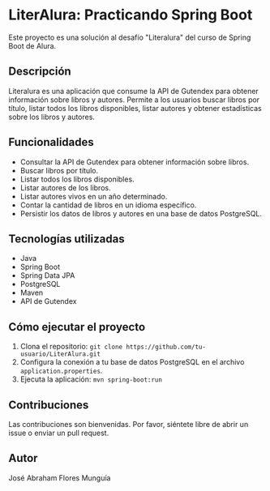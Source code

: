 # LiterAlura: Practicando Spring Boot

Este proyecto es una solución al desafío "Literalura" del curso de Spring Boot de Alura. 

## Descripción

Literalura es una aplicación que consume la API de Gutendex para obtener información sobre libros y autores. Permite a los usuarios buscar libros por título, listar todos los libros disponibles, listar autores y obtener estadísticas sobre los libros y autores.

## Funcionalidades

* Consultar la API de Gutendex para obtener información sobre libros.
* Buscar libros por título.
* Listar todos los libros disponibles.
* Listar autores de los libros.
* Listar autores vivos en un año determinado.
* Contar la cantidad de libros en un idioma específico.
* Persistir los datos de libros y autores en una base de datos PostgreSQL.

## Tecnologías utilizadas

* Java
* Spring Boot
* Spring Data JPA
* PostgreSQL
* Maven
* API de Gutendex

## Cómo ejecutar el proyecto

1. Clona el repositorio: `git clone https://github.com/tu-usuario/LiterAlura.git`
2. Configura la conexión a tu base de datos PostgreSQL en el archivo `application.properties`.
3. Ejecuta la aplicación: `mvn spring-boot:run`

## Contribuciones

Las contribuciones son bienvenidas. Por favor, siéntete libre de abrir un issue o enviar un pull request.

## Autor

José Abraham Flores Munguía
